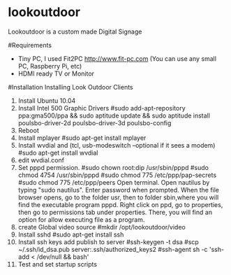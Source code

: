 # lookoutdoor
Lookoutdoor is a custom made Digital Signage

#Requirements
* Tiny PC, I used Fit2PC http://www.fit-pc.com (You can use any small PC, Raspberry Pi, etc)
* HDMI ready TV or Monitor

#Installation
Installing Look Outdoor Clients

1. Install Ubuntu 10.04
2. Install Intel 500 Graphic Drivers 
	#sudo add-apt-repository ppa:gma500/ppa && sudo aptitude update && sudo aptitude install poulsbo-driver-2d poulsbo-driver-3d poulsbo-config
3. Reboot
4. Install mplayer
 	#sudo apt-get install mplayer
5. Install wvdial and (tcl, usb-modeswitch –optional if it sees a modem)
#sudo apt-get install wvdial
6. edit wvdial.conf 
7. Set pppd permission.
	#sudo chown root:dip /usr/sbin/pppd
	#sudo chmod 4754 /usr/sbin/pppd
	#sudo chmod 775 /etc/ppp/pap-secrets 
	#sudo chmod 775 /etc/ppp/peers
Open terminal.
Open nautilus by typing "sudo nautilus".
Enter password when prompted.
When the file browser opens, go to the folder usr, then to folder sbin,where you will find the executable program pppd.
Right click on ppd, go to properties, then go to permissions tab under properties.
There, you will find an option for allow executing file as a program.
8. create Global video source
	#mkdir /opt/lookoutdoor/video
9. Install sshd
#sudo apt-get install ssh
10. Install ssh keys add publish to server
	#ssh-keygen -t dsa
	#scp ~/.ssh/id_dsa.pub server:.ssh/authorized_keys2
	#ssh-agent sh -c 'ssh-add < /dev/null && bash'
11. Test and set startup scripts
